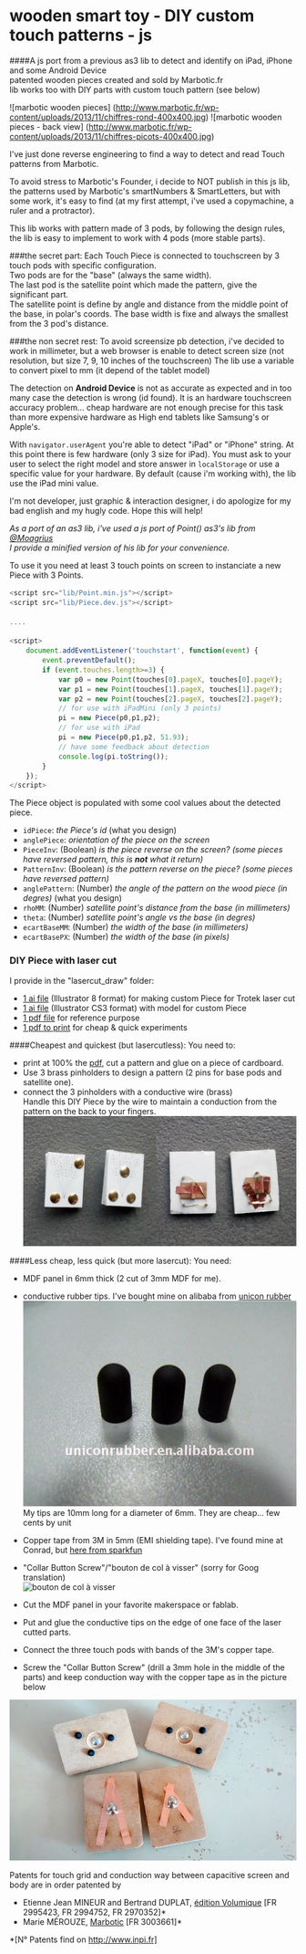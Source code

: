 # wooden smart toy - DIY custom touch patterns - js
####A js port from a previous as3 lib to detect and identify on iPad, iPhone and some Android Device<br/>patented wooden pieces created and sold by Marbotic.fr <br>lib works too with DIY parts with custom touch pattern (see below)

![marbotic wooden pieces] (http://www.marbotic.fr/wp-content/uploads/2013/11/chiffres-rond-400x400.jpg) ![marbotic wooden pieces - back view] (http://www.marbotic.fr/wp-content/uploads/2013/11/chiffres-picots-400x400.jpg)

I've just done reverse engineering to find a way to detect and read Touch patterns from Marbotic.

To avoid stress to Marbotic's Founder, i decide to NOT publish in this js lib, the patterns used by Marbotic's smartNumbers & SmartLetters, but with some work, it's easy to find (at my first attempt, i've used a copymachine, a ruler and a protractor).<br>

This lib works with pattern made of 3 pods, by following the design rules, the lib is easy to implement to work with 4 pods (more stable parts).

###the secret part:
Each Touch Piece is connected to touchscreen by 3 touch pods with specific configuration.<br />
Two pods are for the "base" (always the same width).<br/>
The last pod is the satellite point which made the pattern, give the significant part.<br/>
The satellite point is define by angle and distance from the middle point of the base, in polar's coords.
The base width is fixe and always the smallest from the 3 pod's distance.

###the non secret rest:
To avoid screensize pb detection, i've decided to work in millimeter, but a web browser is enable to detect screen size (not resolution, but size 7, 9, 10 inches of the touchscreen)
The lib use a variable to convert pixel to mm (it depend of the tablet model)

The detection on **Android Device** is not as accurate as expected and in too many case the detection is wrong (id found). 
It is an hardware touchscreen accuracy problem... cheap hardware are not enough precise for this task than more expensive hardware as High end tablets like Samsung's or Apple's.<br>

With <code>navigator.userAgent</code> you're able to detect "iPad" or "iPhone" string.
At this point there is few hardware (only 3 size for iPad). You must ask to your user to select the right model and store answer in <code>localStorage</code> or use a specific value for your hardware.
By default (cause i'm working with), the lib use the iPad mini value.


I'm not developer, just graphic & interaction designer, i do apologize for my bad english and my hugly code.
Hope this will help!


*As a port of an as3 lib, i've used a js port of Point() as3's lib from [@Moagrius](https://github.com/moagrius/Point)<br>
I provide a minified version of his lib for your convenience.*

To use it you need at least 3 touch points on screen to instanciate a new Piece with 3 Points.
```js
<script src="lib/Point.min.js"></script>
<script src="lib/Piece.dev.js"></script>

....

<script>
	document.addEventListener('touchstart', function(event) {
		event.preventDefault();
		if (event.touches.length>=3) {
			var p0 = new Point(touches[0].pageX, touches[0].pageY);
			var p1 = new Point(touches[1].pageX, touches[1].pageY);
			var p2 = new Point(touches[2].pageX, touches[2].pageY);
			// for use with iPadMini (only 3 points)
			pi = new Piece(p0,p1,p2);
			// for use with iPad
			pi = new Piece(p0,p1,p2, 51.93);
			// have some feedback about detection
			console.log(pi.toString());
		}
	});
</script>
```

The Piece object is populated with some cool values about the detected piece.
- <code>idPiece</code>: *the Piece's id* (what you design)
- <code>anglePiece</code>: *orientation of the piece on the screen*
- <code>PieceInv</code>: (Boolean) *is the piece reverse on the screen? (some pieces have reversed pattern, this is __not__ what it return)*
- <code>PatternInv</code>: (Boolean) *is the pattern reverse on the piece? (some pieces have reversed pattern)*
- <code>anglePattern</code>: (Number) *the angle of the pattern on the wood piece (in degres)* (what you design)
- <code>rhoMM</code>: (Number) *satellite point's distance from the base (in millimeters)*
- <code>theta</code>: (Number) *satellite point's angle vs the base (in degres)*
- <code>ecartBaseMM</code>: (Number) *the width of the base (in millimeters)*
- <code>ecartBasePX</code>: (Number) *the width of the base (in pixels)*


### DIY Piece with laser cut

I provide in the "lasercut_draw" folder:
- [1 ai file](lasercut_draw/custom_piece_18mm_lasercut_ill8.ai) (Illustrator 8 format) for making custom Piece for Trotek laser cut
- [1 ai file](lasercut_draw/custom_piece_18mm_model_cs3.ai) (Illustrator CS3 format) with model for custom Piece
- [1 pdf file](lasercut_draw/custom_piece_18mm_lasercut.pdf) for reference purpose
- [1 pdf to print](lasercut_draw/reference_to_print.pdf) for cheap & quick experiments


####Cheapest and quickest (but lasercutless):
You need to:
- print at 100% the [pdf](lasercut_draw/reference_to_print.pdf), cut a pattern and glue on a piece of cardboard.
- Use 3 brass pinholders to design a pattern (2 pins for base pods and satellite one).
- connect the 3 pinholders with a conductive wire (brass)<br>
Handle this DIY Piece by the wire to maintain a conduction from the pattern on the back to your fingers.
![Cheap prototype](lasercut_draw/reference_prototype_paperpinholder.jpg)

####Less cheap, less quick (but more lasercut):
You need:
- MDF panel in 6mm thick (2 cut of 3mm MDF for me).<br>
- conductive rubber tips. I've bought mine on alibaba from [unicon rubber](http://www.alibaba.com/product-detail/silicone-conductive-rubber-soft-stylus-tip_517071997.html)<br>
![tips](lasercut_draw/uniconrubber_tips.jpg)<br>
My tips are 10mm long for a diameter of 6mm. They are cheap... few cents by unit<br>
- Copper tape from 3M in 5mm (EMI shielding tape). I've found mine at Conrad, but [here from sparkfun](https://www.sparkfun.com/products/10561)
- "Collar Button Screw"/"bouton de col à visser"  (sorry for Goog translation)<br>
![bouton de col à visser](http://alysse-creations.info/media/catalog/product/cache/1/image/9df78eab33525d08d6e5fb8d27136e95/b/o/bouton-col.jpg)<br>

- Cut the MDF panel in your favorite makerspace or fablab.<br>
- Put and glue the conductive tips on the edge of one face of the laser cutted parts.<br>
- Connect the three touch pods with bands of the 3M's copper tape.<br>
- Screw the "Collar Button Screw" (drill a 3mm hole in the middle of the parts) and keep conduction way with the copper tape as in the picture below<br>


![custom lasercut Piece](lasercut_draw/reference_Design_web.jpg)<br>

Patents for touch grid and conduction way between capacitive screen and body are in order patented by
- Etienne Jean MINEUR and Bertrand DUPLAT, [édition Volumique](http://www.volumique.com) [FR 2995423, FR 2994752, FR 2970352]*
- Marie MÉROUZE, [Marbotic](http://www.marbotic.fr) [FR 3003661]*

*[N° Patents find on http://www.inpi.fr]
